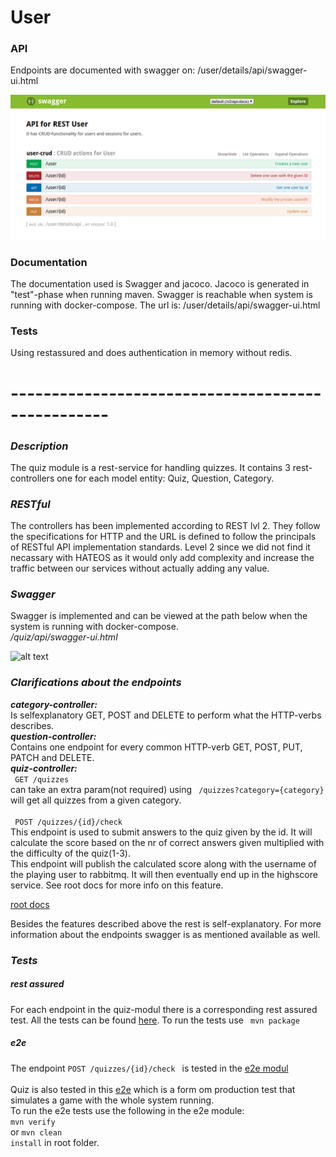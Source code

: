 # User

### API
<p>Endpoints are documented with swagger on: 
/user/details/api/swagger-ui.html
</p>

![alt text](images/swagger.bmp "picture of swagger endpoints here")

### Documentation
<p>The documentation used is Swagger and jacoco.
Jacoco is generated in "test"-phase when running maven. 
Swagger is reachable when system is running with docker-compose.
The url is: /user/details/api/swagger-ui.html
</p>



### Tests
<p>Using restassured and does authentication in memory without redis.</p>

###






# --------------------------------------------------

### <i>Description</i> ###
 <p> The quiz module is a rest-service for handling quizzes. It contains 3 rest-controllers one for
 each model entity: Quiz, Question, Category. 
 
 ### <i> RESTful </i> ###
 <p> The controllers has been implemented according to REST lvl 2. They follow the specifications 
 for HTTP and the URL is defined to follow the principals of RESTful API implementation standards.
 Level 2 since we did not find it necassary with HATEOS as it would only add complexity and increase
 the traffic between our services without actually adding any value.  
  </p>
 
 ### <i> Swagger </i> ###
  <p> Swagger is implemented and can be viewed at the path below when the system is running with 
  docker-compose.
  <br/> 
  <i> /quiz/api/swagger-ui.html </i>
 </p>
 
 ![alt text](doc/swagger-screen.png "swagger representation of the endpoints described 
 in the text above") 

 
 ### <i>Clarifications about the endpoints</i> ### 
 <p>
    <b><i>category-controller:</i></b> <br/> Is selfexplanatory GET, POST and DELETE to perform what the 
    HTTP-verbs describes. <br/>
    <b><i>question-controller:</i></b> <br/> 
    Contains one endpoint for every common HTTP-verb GET, POST, PUT, PATCH and DELETE. <br/>
    <b><i>quiz-controller:</i></b> <br/> 
    <code> GET /quizzes </code> <br/> 
     can take an extra param(not required) using 
    <code> /quizzes?category={category} </code> <br/>
    will get all quizzes from a given category.  <br/> <br/>
    <code> POST /quizzes/{id}/check </code> <br/>
    This endpoint is used to submit answers to the quiz given by the id. It will
    calculate the score based on the nr of correct answers given multiplied with 
    the difficulty of the quiz(1-3). 
    <br/>
    This endpoint will publish the calculated score along with the username of
    the playing user to rabbitmq. It will then eventually end up in the highscore
    service. See root docs for more info on this feature.
    </p>
    
   [root docs](../README.md)
 
 Besides the features described above the rest is self-explanatory. For more information
 about the endpoints swagger is as mentioned available as well. 
 
 
 ### <i>Tests</i> ###
 ##### rest assured #####
 For each endpoint in the quiz-modul there is a corresponding rest assured test.
 All the tests can be found 
 [here](/src/test/kotlin/no/group3/springQuiz/quiz/api/QuizApiTest.kt).
 To run the tests use
 <code> mvn package </code> <br/>
 
 ##### e2e ##### 
 The endpoint <code>POST /quizzes/{id}/check </code> is tested in the 
 [e2e modul](../e2e/src/test/kotlin/no.group3.SpringQuiz.e2e/HighscoreQuizAmqpIT.kt)
 <br/>
 <br/>
 Quiz is also tested in this [e2e](../e2e/src/test/kotlin/no.group3.SpringQuiz.e2e/Quize2eIT.kt)
 which is a form om production test that simulates a game with the whole system
 running.
 <br/>
 To run the e2e tests use the following in the e2e module:
 <br/>
 <code>mvn verify</code> <br/>
 or 
 <code>mvn clean install</code> in root folder.